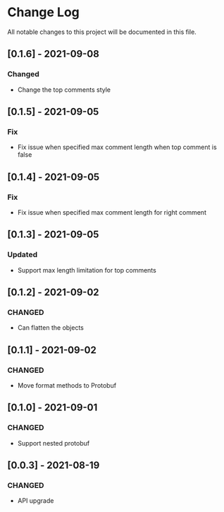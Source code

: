 # Change Log

All notable changes to this project will be documented in this file.

## [0.1.6] - 2021-09-08
### Changed
- Change the top comments style

## [0.1.5] - 2021-09-05
### Fix
- Fix issue when specified max comment length when top comment is false

## [0.1.4] - 2021-09-05
### Fix
- Fix issue when specified max comment length for right comment

## [0.1.3] - 2021-09-05
### Updated
- Support max length limitation for top comments

## [0.1.2] - 2021-09-02
### CHANGED
- Can flatten the objects

## [0.1.1] - 2021-09-02
### CHANGED
- Move format methods to Protobuf

## [0.1.0] - 2021-09-01
### CHANGED
- Support nested protobuf

## [0.0.3] - 2021-08-19
### CHANGED
- API upgrade
